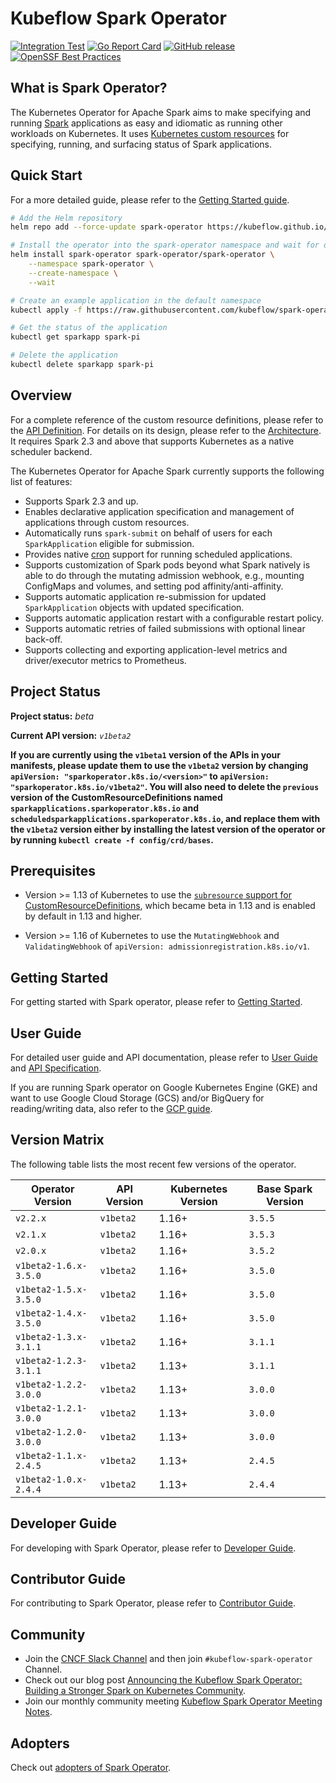 # Kubeflow Spark Operator

[![Integration Test](https://github.com/kubeflow/spark-operator/actions/workflows/integration.yaml/badge.svg)](https://github.com/kubeflow/spark-operator/actions/workflows/integration.yaml)
[![Go Report Card](https://goreportcard.com/badge/github.com/kubeflow/spark-operator)](https://goreportcard.com/report/github.com/kubeflow/spark-operator)
[![GitHub release](https://img.shields.io/github/v/release/kubeflow/spark-operator)](https://github.com/kubeflow/spark-operator/releases)
[![OpenSSF Best Practices](https://www.bestpractices.dev/projects/10524/badge)](https://www.bestpractices.dev/projects/10524)

## What is Spark Operator?

The Kubernetes Operator for Apache Spark aims to make specifying and running [Spark](https://github.com/apache/spark) applications as easy and idiomatic as running other workloads on Kubernetes. It uses
[Kubernetes custom resources](https://kubernetes.io/docs/concepts/extend-kubernetes/api-extension/custom-resources/) for specifying, running, and surfacing status of Spark applications.

## Quick Start

For a more detailed guide, please refer to the [Getting Started guide](https://www.kubeflow.org/docs/components/spark-operator/getting-started/).

```bash
# Add the Helm repository
helm repo add --force-update spark-operator https://kubeflow.github.io/spark-operator

# Install the operator into the spark-operator namespace and wait for deployments to be ready
helm install spark-operator spark-operator/spark-operator \
    --namespace spark-operator \
    --create-namespace \
    --wait

# Create an example application in the default namespace
kubectl apply -f https://raw.githubusercontent.com/kubeflow/spark-operator/refs/heads/master/examples/spark-pi.yaml

# Get the status of the application
kubectl get sparkapp spark-pi

# Delete the application
kubectl delete sparkapp spark-pi
```

## Overview

For a complete reference of the custom resource definitions, please refer to the [API Definition](docs/api-docs.md). For details on its design, please refer to the [Architecture](https://www.kubeflow.org/docs/components/spark-operator/overview/#architecture). It requires Spark 2.3 and above that supports Kubernetes as a native scheduler backend.

The Kubernetes Operator for Apache Spark currently supports the following list of features:

* Supports Spark 2.3 and up.
* Enables declarative application specification and management of applications through custom resources.
* Automatically runs `spark-submit` on behalf of users for each `SparkApplication` eligible for submission.
* Provides native [cron](https://en.wikipedia.org/wiki/Cron) support for running scheduled applications.
* Supports customization of Spark pods beyond what Spark natively is able to do through the mutating admission webhook, e.g., mounting ConfigMaps and volumes, and setting pod affinity/anti-affinity.
* Supports automatic application re-submission for updated `SparkApplication` objects with updated specification.
* Supports automatic application restart with a configurable restart policy.
* Supports automatic retries of failed submissions with optional linear back-off.
* Supports collecting and exporting application-level metrics and driver/executor metrics to Prometheus.

## Project Status

**Project status:** *beta*

**Current API version:** *`v1beta2`*

**If you are currently using the `v1beta1` version of the APIs in your manifests, please update them to use the `v1beta2` version by changing `apiVersion: "sparkoperator.k8s.io/<version>"` to `apiVersion: "sparkoperator.k8s.io/v1beta2"`. You will also need to delete the `previous` version of the CustomResourceDefinitions named `sparkapplications.sparkoperator.k8s.io` and `scheduledsparkapplications.sparkoperator.k8s.io`, and replace them with the `v1beta2` version either by installing the latest version of the operator or by running `kubectl create -f config/crd/bases`.**

## Prerequisites

* Version >= 1.13 of Kubernetes to use the [`subresource` support for CustomResourceDefinitions](https://kubernetes.io/docs/tasks/access-kubernetes-api/custom-resources/custom-resource-definitions/#subresources), which became beta in 1.13 and is enabled by default in 1.13 and higher.

* Version >= 1.16 of Kubernetes to use the `MutatingWebhook` and `ValidatingWebhook` of `apiVersion: admissionregistration.k8s.io/v1`.

## Getting Started

For getting started with Spark operator, please refer to [Getting Started](https://www.kubeflow.org/docs/components/spark-operator/getting-started/).

## User Guide

For detailed user guide and API documentation, please refer to [User Guide](https://www.kubeflow.org/docs/components/spark-operator/user-guide/) and [API Specification](docs/api-docs.md).

If you are running Spark operator on Google Kubernetes Engine (GKE) and want to use Google Cloud Storage (GCS) and/or BigQuery for reading/writing data, also refer to the [GCP guide](https://www.kubeflow.org/docs/components/spark-operator/user-guide/gcp/).

## Version Matrix

The following table lists the most recent few versions of the operator.

| Operator Version      | API Version | Kubernetes Version | Base Spark Version |
|-----------------------|-------------|--------------------|--------------------|
| `v2.2.x`              | `v1beta2`   | 1.16+              | `3.5.5`            |
| `v2.1.x`              | `v1beta2`   | 1.16+              | `3.5.3`            |
| `v2.0.x`              | `v1beta2`   | 1.16+              | `3.5.2`            |
| `v1beta2-1.6.x-3.5.0` | `v1beta2`   | 1.16+              | `3.5.0`            |
| `v1beta2-1.5.x-3.5.0` | `v1beta2`   | 1.16+              | `3.5.0`            |
| `v1beta2-1.4.x-3.5.0` | `v1beta2`   | 1.16+              | `3.5.0`            |
| `v1beta2-1.3.x-3.1.1` | `v1beta2`   | 1.16+              | `3.1.1`            |
| `v1beta2-1.2.3-3.1.1` | `v1beta2`   | 1.13+              | `3.1.1`            |
| `v1beta2-1.2.2-3.0.0` | `v1beta2`   | 1.13+              | `3.0.0`            |
| `v1beta2-1.2.1-3.0.0` | `v1beta2`   | 1.13+              | `3.0.0`            |
| `v1beta2-1.2.0-3.0.0` | `v1beta2`   | 1.13+              | `3.0.0`            |
| `v1beta2-1.1.x-2.4.5` | `v1beta2`   | 1.13+              | `2.4.5`            |
| `v1beta2-1.0.x-2.4.4` | `v1beta2`   | 1.13+              | `2.4.4`            |

## Developer Guide

For developing with Spark Operator, please refer to [Developer Guide](https://www.kubeflow.org/docs/components/spark-operator/developer-guide/).

## Contributor Guide

For contributing to Spark Operator, please refer to [Contributor Guide](CONTRIBUTING.md).

## Community

* Join the [CNCF Slack Channel](https://www.kubeflow.org/docs/about/community/#kubeflow-slack-channels) and then join `#kubeflow-spark-operator` Channel.
* Check out our blog post [Announcing the Kubeflow Spark Operator: Building a Stronger Spark on Kubernetes Community](https://blog.kubeflow.org/operators/2024/04/15/kubeflow-spark-operator.html).
* Join our monthly community meeting [Kubeflow Spark Operator Meeting Notes](https://bit.ly/3VGzP4n).

## Adopters

Check out [adopters of Spark Operator](ADOPTERS.md).

